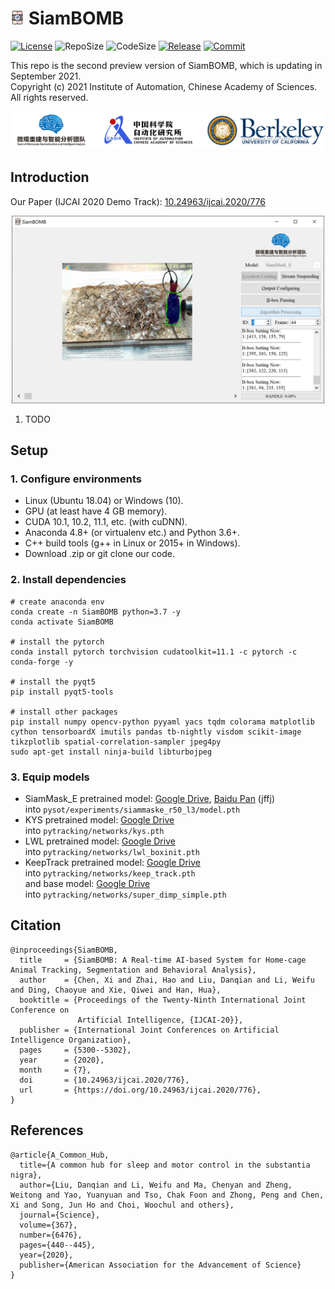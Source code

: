 # <img src=".github/README/icon.png" width="22"> SiamBOMB

[![License](https://img.shields.io/github/license/JackieZhai/SiamBOMB)](https://github.com/JackieZhai/SiamBOMB/blob/20210919/LICENSE)
![RepoSize](https://img.shields.io/github/repo-size/JackieZhai/SiamBOMB)
![CodeSize](https://img.shields.io/github/languages/code-size/JackieZhai/SiamBOMB)
[![Release](https://img.shields.io/github/v/release/JackieZhai/SiamBOMB?include_prereleases&sort=semver)](https://github.com/JackieZhai/SiamBOMB/releases)
[![Commit](https://img.shields.io/github/last-commit/JackieZhai/SiamBOMB)](https://github.com/JackieZhai/SiamBOMB/commits/20210919)

This repo is the second preview version of SiamBOMB, which is updating in September 2021.\
Copyright \(c\) 2021 Institute of Automation, Chinese Academy of Sciences. 
All rights reserved.
<p align="center"><img src=".github/README/affiliation.png" width="500"></p>

## Introduction
Our Paper (IJCAI 2020 Demo Track): [10.24963/ijcai.2020/776](https://www.ijcai.org/Proceedings/2020/0776.pdf)

<p align="center"><img src=".github/README/demo.png" width="500"></p>

1. TODO

## Setup
### 1. Configure environments
* Linux (Ubuntu 18.04) or Windows (10).
* GPU (at least have 4 GB memory).
* CUDA 10.1, 10.2, 11.1, etc. (with cuDNN).
* Anaconda 4.8+ (or virtualenv etc.) and Python 3.6+.
* C++ build tools (g++ in Linux or 2015+ in Windows).
* Download .zip or git clone our code.
### 2. Install dependencies
```Shell
# create anaconda env
conda create -n SiamBOMB python=3.7 -y
conda activate SiamBOMB

# install the pytorch
conda install pytorch torchvision cudatoolkit=11.1 -c pytorch -c conda-forge -y

# install the pyqt5
pip install pyqt5-tools

# install other packages
pip install numpy opencv-python pyyaml yacs tqdm colorama matplotlib cython tensorboardX imutils pandas tb-nightly visdom scikit-image
tikzplotlib spatial-correlation-sampler jpeg4py
sudo apt-get install ninja-build libturbojpeg
```
### 3. Equip models
* SiamMask_E pretrained model: [Google Drive](https://drive.google.com/file/d/1VVpCAUJeysyRWdLdfW1IsT3AsQUQvwAU/view), 
[Baidu Pan](https://pan.baidu.com/s/1q64A2jPEWmdj264XrfvhBA) (jffj) \
into `pysot/experiments/siammaske_r50_l3/model.pth`
* KYS pretrained model: [Google Drive](https://drive.google.com/open?id=1nJTBxpuBhN0WGSvG7Zm3yBc9JAC6LnEn)\
into `pytracking/networks/kys.pth`
* LWL pretrained model: [Google Drive](https://drive.google.com/file/d/1aAsj_N1LAMpmmcb1iOxo2z66tJM6MEuM/view?usp=sharing)\
into `pytracking/networks/lwl_boxinit.pth`
* KeepTrack pretrained model: [Google Drive](https://drive.google.com/file/d/1JIhzF1yd1EFbVCKJMakqEjWngthySIS5)\
into `pytracking/networks/keep_track.pth`\
and base model: [Google Drive](https://drive.google.com/file/d/1lzwdeX9HBefQwznMaX5AKAGda7tqeQtg)\
into `pytracking/networks/super_dimp_simple.pth`

## Citation
```
@inproceedings{SiamBOMB,
  title     = {SiamBOMB: A Real-time AI-based System for Home-cage Animal Tracking, Segmentation and Behavioral Analysis},
  author    = {Chen, Xi and Zhai, Hao and Liu, Danqian and Li, Weifu and Ding, Chaoyue and Xie, Qiwei and Han, Hua},
  booktitle = {Proceedings of the Twenty-Ninth International Joint Conference on
               Artificial Intelligence, {IJCAI-20}},
  publisher = {International Joint Conferences on Artificial Intelligence Organization},             
  pages     = {5300--5302},
  year      = {2020},
  month     = {7},
  doi       = {10.24963/ijcai.2020/776},
  url       = {https://doi.org/10.24963/ijcai.2020/776},
}
```

## References
```
@article{A_Common_Hub,
  title={A common hub for sleep and motor control in the substantia nigra},
  author={Liu, Danqian and Li, Weifu and Ma, Chenyan and Zheng, Weitong and Yao, Yuanyuan and Tso, Chak Foon and Zhong, Peng and Chen, Xi and Song, Jun Ho and Choi, Woochul and others},
  journal={Science},
  volume={367},
  number={6476},
  pages={440--445},
  year={2020},
  publisher={American Association for the Advancement of Science}
}
```
